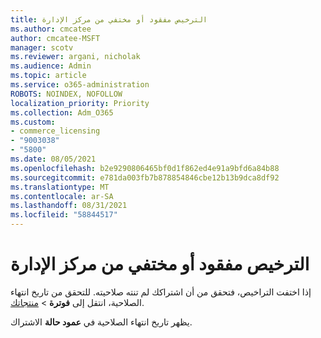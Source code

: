 ```yaml
---
title: الترخيص مفقود أو مختفي من مركز الإدارة
ms.author: cmcatee
author: cmcatee-MSFT
manager: scotv
ms.reviewer: argani, nicholak
ms.audience: Admin
ms.topic: article
ms.service: o365-administration
ROBOTS: NOINDEX, NOFOLLOW
localization_priority: Priority
ms.collection: Adm_O365
ms.custom:
- commerce_licensing
- "9003038"
- "5800"
ms.date: 08/05/2021
ms.openlocfilehash: b2e9290806465bf0d1f862ed4e91a9bfd6a84b88
ms.sourcegitcommit: e781da003fb7b878854846cbe12b13b9dca8df92
ms.translationtype: MT
ms.contentlocale: ar-SA
ms.lasthandoff: 08/31/2021
ms.locfileid: "58844517"
---
```

# <a name="license-missing-or-disappears-from-the-admin-center"></a>الترخيص مفقود أو مختفي من مركز الإدارة

إذا اختفت التراخيص، فتحقق من أن اشتراكك لم تنته صلاحيته. للتحقق من تاريخ انتهاء الصلاحية، انتقل إلى **فوترة**  >  [منتجاتك](https://go.microsoft.com/fwlink/p/?linkid=842054).

يظهر تاريخ انتهاء الصلاحية في **عمود حالة** الاشتراك.